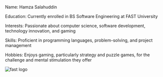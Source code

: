 Name: Hamza Salahuddin

Education: Currently enrolled in BS Software Engineering at FAST University

Interests: Passionate about computer science, software development, technology innovation, and gaming

Skills: Proficient in programming languages, problem-solving, and project management

Hobbies: Enjoys gaming, particularly strategy and puzzle games, for the challenge and mental stimulation they offer

![fast logo](https://github.com/user-attachments/assets/c3940d79-eddd-4c4b-9ac2-e0e5d1eef464)
